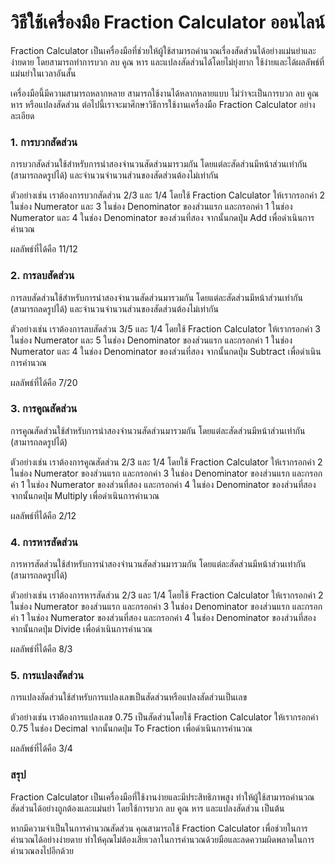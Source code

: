 วิธีใช้เครื่องมือ Fraction Calculator ออนไลน์
=============================================

Fraction Calculator เป็นเครื่องมือที่ช่วยให้ผู้ใช้สามารถคำนวณเรื่องสัดส่วนได้อย่างแม่นยำและง่ายดาย โดยสามารถทำการบวก ลบ คูณ หาร และแปลงสัดส่วนได้โดยไม่ยุ่งยาก ใช้ง่ายและได้ผลลัพธ์ที่แม่นยำในเวลาอันสั้น

เครื่องมือนี้มีความสามารถหลากหลาย สามารถใช้งานได้หลากหลายแบบ ไม่ว่าจะเป็นการบวก ลบ คูณ หาร หรือแปลงสัดส่วน ต่อไปนี้เราจะมาศึกษาวิธีการใช้งานเครื่องมือ Fraction Calculator อย่างละเอียด

### 1. การบวกสัดส่วน

การบวกสัดส่วนใช้สำหรับการนำสองจำนวนสัดส่วนมารวมกัน โดยแต่ละสัดส่วนมีหน้าส่วนเท่ากัน (สามารถลดรูปได้) และจำนวนจำนวนส่วนของสัดส่วนต้องไม่เท่ากัน

ตัวอย่างเช่น เราต้องการบวกสัดส่วน 2/3 และ 1/4 โดยใช้ Fraction Calculator ให้เรากรอกค่า 2 ในช่อง Numerator และ 3 ในช่อง Denominator ของส่วนแรก และกรอกค่า 1 ในช่อง Numerator และ 4 ในช่อง Denominator ของส่วนที่สอง จากนั้นกดปุ่ม Add เพื่อดำเนินการคำนวณ

ผลลัพธ์ที่ได้คือ 11/12

### 2. การลบสัดส่วน

การลบสัดส่วนใช้สำหรับการนำสองจำนวนสัดส่วนมารวมกัน โดยแต่ละสัดส่วนมีหน้าส่วนเท่ากัน (สามารถลดรูปได้) และจำนวนจำนวนส่วนของสัดส่วนต้องไม่เท่ากัน

ตัวอย่างเช่น เราต้องการลบสัดส่วน 3/5 และ 1/4 โดยใช้ Fraction Calculator ให้เรากรอกค่า 3 ในช่อง Numerator และ 5 ในช่อง Denominator ของส่วนแรก และกรอกค่า 1 ในช่อง Numerator และ 4 ในช่อง Denominator ของส่วนที่สอง จากนั้นกดปุ่ม Subtract เพื่อดำเนินการคำนวณ

ผลลัพธ์ที่ได้คือ 7/20

### 3. การคูณสัดส่วน

การคูณสัดส่วนใช้สำหรับการนำสองจำนวนสัดส่วนมารวมกัน โดยแต่ละสัดส่วนมีหน้าส่วนเท่ากัน (สามารถลดรูปได้)

ตัวอย่างเช่น เราต้องการคูณสัดส่วน 2/3 และ 1/4 โดยใช้ Fraction Calculator ให้เรากรอกค่า 2 ในช่อง Numerator ของส่วนแรก และกรอกค่า 3 ในช่อง Denominator ของส่วนแรก และกรอกค่า 1 ในช่อง Numerator ของส่วนที่สอง และกรอกค่า 4 ในช่อง Denominator ของส่วนที่สอง จากนั้นกดปุ่ม Multiply เพื่อดำเนินการคำนวณ

ผลลัพธ์ที่ได้คือ 2/12

### 4. การหารสัดส่วน

การหารสัดส่วนใช้สำหรับการนำสองจำนวนสัดส่วนมารวมกัน โดยแต่ละสัดส่วนมีหน้าส่วนเท่ากัน (สามารถลดรูปได้)

ตัวอย่างเช่น เราต้องการหารสัดส่วน 2/3 และ 1/4 โดยใช้ Fraction Calculator ให้เรากรอกค่า 2 ในช่อง Numerator ของส่วนแรก และกรอกค่า 3 ในช่อง Denominator ของส่วนแรก และกรอกค่า 1 ในช่อง Numerator ของส่วนที่สอง และกรอกค่า 4 ในช่อง Denominator ของส่วนที่สอง จากนั้นกดปุ่ม Divide เพื่อดำเนินการคำนวณ

ผลลัพธ์ที่ได้คือ 8/3

### 5. การแปลงสัดส่วน

การแปลงสัดส่วนใช้สำหรับการแปลงเลขเป็นสัดส่วนหรือแปลงสัดส่วนเป็นเลข

ตัวอย่างเช่น เราต้องการแปลงเลข 0.75 เป็นสัดส่วนโดยใช้ Fraction Calculator ให้เรากรอกค่า 0.75 ในช่อง Decimal จากนั้นกดปุ่ม To Fraction เพื่อดำเนินการคำนวณ

ผลลัพธ์ที่ได้คือ 3/4

### สรุป

Fraction Calculator เป็นเครื่องมือที่ใช้งานง่ายและมีประสิทธิภาพสูง ทำให้ผู้ใช้สามารถคำนวณสัดส่วนได้อย่างถูกต้องและแม่นยำ โดยใช้การบวก ลบ คูณ หาร และแปลงสัดส่วน เป็นต้น

หากมีความจำเป็นในการคำนวณสัดส่วน คุณสามารถใช้ Fraction Calculator เพื่อช่วยในการคำนวณได้อย่างง่ายดาย ทำให้คุณไม่ต้องเสียเวลาในการคำนวณด้วยมือและลดความผิดพลาดในการคำนวณลงไปอีกด้วย